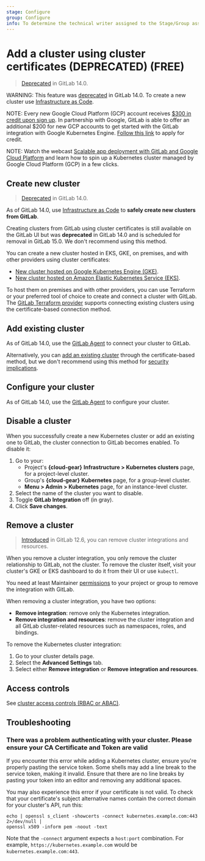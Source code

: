 ```yaml
---
stage: Configure
group: Configure
info: To determine the technical writer assigned to the Stage/Group associated with this page, see https://about.gitlab.com/handbook/engineering/ux/technical-writing/#assignments
---
```


# Add a cluster using cluster certificates (DEPRECATED) **(FREE)**

> [Deprecated](https://gitlab.com/gitlab-org/gitlab/-/issues/327908) in GitLab 14.0.

WARNING:
This feature was [deprecated](https://gitlab.com/gitlab-org/gitlab/-/issues/327908) in GitLab 14.0.
To create a new cluster use [Infrastructure as Code](../../infrastructure/iac/index.md#create-a-new-cluster-through-iac).

NOTE:
Every new Google Cloud Platform (GCP) account receives
[$300 in credit upon sign up](https://console.cloud.google.com/freetrial).
In partnership with Google, GitLab is able to offer an additional $200 for new GCP
accounts to get started with the GitLab integration with Google Kubernetes Engine.
[Follow this link](https://cloud.google.com/partners/partnercredit/?pcn_code=0014M00001h35gDQAQ#contact-form)
to apply for credit.

NOTE:
Watch the webcast [Scalable app deployment with GitLab and Google Cloud Platform](https://about.gitlab.com/webcast/scalable-app-deploy/)
and learn how to spin up a Kubernetes cluster managed by Google Cloud Platform (GCP)
in a few clicks.

## Create new cluster

> [Deprecated](https://gitlab.com/gitlab-org/gitlab/-/issues/327908) in GitLab 14.0.

As of GitLab 14.0, use [Infrastructure as Code](../../infrastructure/iac/index.md#create-a-new-cluster-through-iac)
to **safely create new clusters from GitLab**.

Creating clusters from GitLab using cluster certificates is still available on the
GitLab UI but was **deprecated** in GitLab 14.0 and is scheduled for removal in
GitLab 15.0. We don't recommend using this method.

You can create a new cluster hosted in EKS, GKE, on premises, and with other
providers using cluster certificates:

- [New cluster hosted on Google Kubernetes Engine (GKE)](add_gke_clusters.md).
- [New cluster hosted on Amazon Elastic Kubernetes Service (EKS)](add_eks_clusters.md).

To host them on premises and with other providers, you can use Terraform
or your preferred tool of choice to create and connect a cluster with GitLab.
The [GitLab Terraform provider](https://registry.terraform.io/providers/gitlabhq/gitlab/latest/docs/resources/project_cluster)
supports connecting existing clusters using the certificate-based connection method.

## Add existing cluster

As of GitLab 14.0, use the [GitLab Agent](../../clusters/agent/index.md)
to connect your cluster to GitLab.

Alternatively, you can [add an existing cluster](add_existing_cluster.md)
through the certificate-based method, but we don't recommend using this method for [security implications](../../infrastructure/clusters/connect/index.md#security-implications-for-clusters-connected-with-certificates).

## Configure your cluster

As of GitLab 14.0, use the [GitLab Agent](../../clusters/agent/index.md)
to configure your cluster.

## Disable a cluster

When you successfully create a new Kubernetes cluster or add an existing
one to GitLab, the cluster connection to GitLab becomes enabled. To disable it:

1. Go to your:
   - Project's **{cloud-gear}** **Infrastructure > Kubernetes clusters** page, for a project-level cluster.
   - Group's **{cloud-gear}** **Kubernetes** page, for a group-level cluster.
   - **Menu > Admin > Kubernetes** page, for an instance-level cluster.
1. Select the name of the cluster you want to disable.
1. Toggle **GitLab Integration** off (in gray).
1. Click **Save changes**.

## Remove a cluster

> [Introduced](https://gitlab.com/gitlab-org/gitlab/-/issues/26815) in GitLab 12.6, you can remove cluster integrations and resources.

When you remove a cluster integration, you only remove the cluster relationship
to GitLab, not the cluster. To remove the cluster itself, visit your cluster's
GKE or EKS dashboard to do it from their UI or use `kubectl`.

You need at least Maintainer [permissions](../../permissions.md) to your
project or group to remove the integration with GitLab.

When removing a cluster integration, you have two options:

- **Remove integration**: remove only the Kubernetes integration.
- **Remove integration and resources**: remove the cluster integration and
all GitLab cluster-related resources such as namespaces, roles, and bindings.

To remove the Kubernetes cluster integration:

1. Go to your cluster details page.
1. Select the **Advanced Settings** tab.
1. Select either **Remove integration** or **Remove integration and resources**.

## Access controls

See [cluster access controls (RBAC or ABAC)](cluster_access.md).

## Troubleshooting

### There was a problem authenticating with your cluster. Please ensure your CA Certificate and Token are valid

If you encounter this error while adding a Kubernetes cluster, ensure you're
properly pasting the service token. Some shells may add a line break to the
service token, making it invalid. Ensure that there are no line breaks by
pasting your token into an editor and removing any additional spaces.

You may also experience this error if your certificate is not valid. To check that your certificate's
subject alternative names contain the correct domain for your cluster's API, run this:

```shell
echo | openssl s_client -showcerts -connect kubernetes.example.com:443 2>/dev/null |
openssl x509 -inform pem -noout -text
```

Note that the `-connect` argument expects a `host:port` combination. For example, `https://kubernetes.example.com` would be `kubernetes.example.com:443`.
